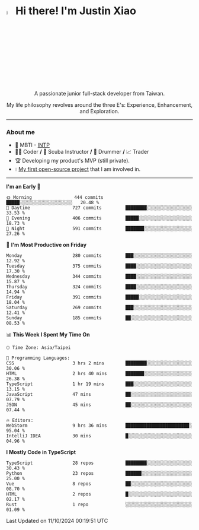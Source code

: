 # <img src="https://media.giphy.com/media/hvRJCLFzcasrR4ia7z/giphy.gif" width="5%">Hi there! I'm Justin Xiao
<p align="center">A passionate junior full-stack developer from Taiwan.  </p>
<p align="center">My life philosophy revolves around the three E's: Experience, Enhancement, and Exploration.</p>

---
### About me
- 👀 MBTI - [INTP](https://www.16personalities.com/intp-personality)
- 👨‍💻 Coder **/** 🤿 Scuba Instructor **/** 🥁 Drummer **/** 📈 Trader
- 🏆 Developing my product's MVP (still private).
- 💧 [My first open-source project](https://github.com/Game-as-a-Service/Game-Lobby-Web) that I am involved in.

---
<!--START_SECTION:waka-->
**I'm an Early 🐤** 

```text
🌞 Morning                444 commits         █████░░░░░░░░░░░░░░░░░░░░   20.48 % 
🌆 Daytime                727 commits         ████████░░░░░░░░░░░░░░░░░   33.53 % 
🌃 Evening                406 commits         █████░░░░░░░░░░░░░░░░░░░░   18.73 % 
🌙 Night                  591 commits         ███████░░░░░░░░░░░░░░░░░░   27.26 % 
```
📅 **I'm Most Productive on Friday** 

```text
Monday                   280 commits         ███░░░░░░░░░░░░░░░░░░░░░░   12.92 % 
Tuesday                  375 commits         ████░░░░░░░░░░░░░░░░░░░░░   17.30 % 
Wednesday                344 commits         ████░░░░░░░░░░░░░░░░░░░░░   15.87 % 
Thursday                 324 commits         ████░░░░░░░░░░░░░░░░░░░░░   14.94 % 
Friday                   391 commits         █████░░░░░░░░░░░░░░░░░░░░   18.04 % 
Saturday                 269 commits         ███░░░░░░░░░░░░░░░░░░░░░░   12.41 % 
Sunday                   185 commits         ██░░░░░░░░░░░░░░░░░░░░░░░   08.53 % 
```


📊 **This Week I Spent My Time On** 

```text
🕑︎ Time Zone: Asia/Taipei

💬 Programming Languages: 
CSS                      3 hrs 2 mins        ████████░░░░░░░░░░░░░░░░░   30.06 % 
HTML                     2 hrs 40 mins       ███████░░░░░░░░░░░░░░░░░░   26.38 % 
TypeScript               1 hr 19 mins        ███░░░░░░░░░░░░░░░░░░░░░░   13.15 % 
JavaScript               47 mins             ██░░░░░░░░░░░░░░░░░░░░░░░   07.79 % 
JSON                     45 mins             ██░░░░░░░░░░░░░░░░░░░░░░░   07.44 % 

🔥 Editors: 
WebStorm                 9 hrs 36 mins       ████████████████████████░   95.04 % 
IntelliJ IDEA            30 mins             █░░░░░░░░░░░░░░░░░░░░░░░░   04.96 % 
```

**I Mostly Code in TypeScript** 

```text
TypeScript               28 repos            ████████░░░░░░░░░░░░░░░░░   30.43 % 
Python                   23 repos            ██████░░░░░░░░░░░░░░░░░░░   25.00 % 
Vue                      8 repos             ██░░░░░░░░░░░░░░░░░░░░░░░   08.70 % 
HTML                     2 repos             █░░░░░░░░░░░░░░░░░░░░░░░░   02.17 % 
Rust                     1 repo              ░░░░░░░░░░░░░░░░░░░░░░░░░   01.09 % 
```




 Last Updated on 11/10/2024 00:19:51 UTC
<!--END_SECTION:waka-->

